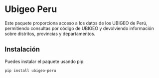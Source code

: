 # Ubigeo Peru

Este paquete proporciona acceso a los datos de los UBIGEO de Perú, permitiendo consultas por código de UBIGEO y devolviendo información sobre distritos, provincias y departamentos.

## Instalación

Puedes instalar el paquete usando pip:

```bash
pip install ubigeo-peru